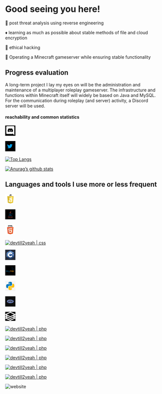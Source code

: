 # Good seeing you here!

👀 post threat analysis using reverse engineering

♦️ learning as much as possible about stable methods of file and cloud encryption

💭 ethical hacking

🧠 Operating a Minecraft gameserver while ensuring stable functionality


## Progress evaluation

A long-term project I lay my eyes on will be the administration and maintenance of a multiplayer roleplay gameserver.
The infrastructure and functions within Minecraft itself will widely be based on Java and MySQL. 
For the communication during roleplay (and server) activity, a Discord server will be used.

#### reachability and common statistics

<a href="https://discordapp.com/users/748980705907966012"><img align="centre" src="https://raw.githubusercontent.com/devtill2yeah/visual-configs/main/images/47015533.png" alt="devtill2yeah | Discord" width="33px"/></a>

<a href="https://twitter.com/devtill2yeah"><img align="centre" src="https://raw.githubusercontent.com/devtill2yeah/visual-configs/main/images/twitter.jpg" alt="devtill2yeah | Twitter" width="33px"/></a>

[![Top Langs](https://github-readme-stats.vercel.app/api/top-langs/?username=devtill2yeah&layout=compact)](https://github.com/devtill2yeah) 

[![Anurag’s github stats](https://github-readme-stats.vercel.app/api?username=devtill2yeah)](https://github.com/devtill2yeah) 

## Languages and tools I use more or less frequent

<a href="https://www.javascript.com/"><img align="centre" src="https://raw.githubusercontent.com/devtill2yeah/visual-configs/main/images/js .png" alt="devtill2yeah | js" width="33px"/></a>

<a href="https://dev.java/"><img align="centre" src="https://raw.githubusercontent.com/devtill2yeah/visual-configs/main/images/java .png" alt="devtill2yeah | java" width="33px"/></a>

<a href="https://html.com/"><img align="centre" src="https://raw.githubusercontent.com/devtill2yeah/visual-configs/main/images/html .png" alt="devtill2yeah | html" width="33px"/></a>

<a href="https://sass-lang.com/guide"><img align="centre" src="https://icons.veryicon.com/png/o/business/vscode-program-item-icon/sass-5.png" alt="devtill2yeah | css" width="33px"/></a>

<a href="https://www.w3schools.com/cpp/cpp_intro.asp"><img align="centre" src="https://raw.githubusercontent.com/devtill2yeah/visual-configs/main/images/c++ .jpg" alt="devtill2yeah | cplusplus" width="33px"/></a>

<a href="https://www.mysql.com/"><img align="centre" src="https://raw.githubusercontent.com/devtill2yeah/visual-configs/main/images/mysql.png" alt="devtill2yeah | mysql" width="33px"/></a>

<a href="https://www.python.org"><img align="centre" src="https://raw.githubusercontent.com/devtill2yeah/visual-configs/main/images/python.png" alt="devtill2yeah | python" width="33px"/></a>

<a href="https://www.php.net/"><img align="centre" src="https://raw.githubusercontent.com/devtill2yeah/visual-configs/main/images/php.png" alt="devtill2yeah | php" width="33px"/></a>

<a href="https://www.tutorialspoint.com/batch_script/batch_script_overview.htm"><img align="centre" src="https://raw.githubusercontent.com/devtill2yeah/visual-configs/main/images/batch .png" alt="devtill2yeah | batch" width="33px"/></a>

<a href="https://vaframework.com/"><img align="centre" src="https://vaframework.com/img/shps/abs-shp-1.svg" alt="devtill2yeah | php" width="33px"/></a>

<a href="https://www.vmware.com/products/workstation-pro.html"><img align="centre" src="https://cdn.icon-icons.com/icons2/195/PNG/256/VMware_23516.png" alt="devtill2yeah | php" width="33px"/></a>

<a href="https://www.kali.org/docs/"><img align="centre" src="https://w7.pngwing.com/pngs/600/114/png-transparent-dragon-kali-linux-android-linux-logo-silhouette-linux-thumbnail.png" alt="devtill2yeah | php" width="33px"/></a>

<a href="https://www.jetbrains.com/idea/features/"><img align="centre" src="https://www.jetbrains.com/company/brand/img/logo6.svg" alt="devtill2yeah | php" width="33px"/></a>

<a href="https://openvpn.net/"><img align="centre" src="https://cdn1.vogel.de/unsafe/540x0/smart/images.vogel.de/vogelonline/bdb/1356900/1356903/original.jpg" alt="devtill2yeah | php" width="33px"/></a>

<a href="https://scalacube.com/hosting/server/minecraft"><img align="centre" src="https://findstack.com/wp-content/uploads/2022/12/scalacube-logo-150x150.png" alt="devtill2yeah | php" width="33px"/></a>

<img alt="website" src="https://img.shields.io/website?down_color=neonred&down_message=inactive&up_color=neongreen&up_message=active&url=https%3A%2F%2Flinktr.ee%2Fdevtill2yeah">
 

